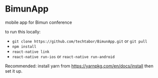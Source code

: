 # BimunApp
mobile app for Bimun conference

to run this locally:
* `git clone https://github.com/techtabor/BimunApp.git` or `git pull`
* `npm install`
* `react-native link`
* `react-native run-ios` or `react-native run-android`

Recommended: install yarn from https://yarnpkg.com/en/docs/install then set it up.
